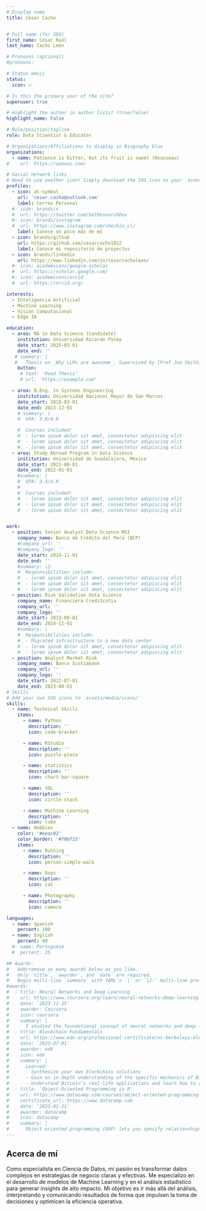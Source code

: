 ```yaml
---
# Display name
title: César Cacho


# Full name (for SEO)
first_name: César Raúl
last_name: Cacho León

# Pronouns (optional)
#pronouns: 

# Status emoji
status:
  icon: 📈

# Is this the primary user of the site?
superuser: true

# Highlight the author in author lists? (true/false)
highlight_name: False

# Role/position/tagline
role: Data Scientist & Educator

# Organizations/Affiliations to display in Biography blox
organizations:
  - name: Patience is bitter, but its fruit is sweet (Rousseau)
#    url: https://openai.com/

# Social network links
# Need to use another icon? Simply download the SVG icon to your `assets/media/icons/` folder.
profiles:
  - icon: at-symbol
    url: 'cesar.cacho@outlook.com'
    label: Correo Personal
  #- icon: brands/x
  #  url: https://twitter.com/GetResearchDev
  #- icon: brands/instagram
  #  url: https://www.instagram.com/chechin_cl/
    label: Conoce un poco más de mí
  - icon: brands/github
    url: https://github.com/cesarcacho1022
    label: Conoce mi repositorio de proyectos
  - icon: brands/linkedin
    url: https://www.linkedin.com/in/cesarcacholeon/
  #- icon: academicons/google-scholar
  #  url: https://scholar.google.com/
  #- icon: academicons/orcid
  #  url: https://orcid.org/

interests:
  - Inteligencia Artificial 
  - Machine Learning
  - Visión Computacional
  - Edge IA

education:
  - area: MA in Data Science (Candidate)
    institution: Universidad Ricardo Palma
    date_start: 2025-03-01
    date_end: ''
   # summary: |
   #   Thesis on _Why LLMs are awesome_. Supervised by [Prof Joe Smith](https://example.com). Presented papers at 5 IEEE conferences with the contributions being published in 2 Springer journals.
    button:
     # text: 'Read Thesis'
     # url: 'https://example.com'

  - area: B.Eng. in Systems Engineering
    institution: Universidad Nacional Mayor de San Marcos
    date_start: 2018-03-01
    date_end: 2023-12-01
    # summary: |
    #  GPA: 3.8/4.0

    #  Courses included:
    #  - lorem ipsum dolor sit amet, consectetur adipiscing elit
    #  - lorem ipsum dolor sit amet, consectetur adipiscing elit
    #  - lorem ipsum dolor sit amet, consectetur adipiscing elit
  - area: Study Abroad Program in Data Science
    institution: Universidad de Guadalajara, México
    date_start: 2021-08-01
    date_end: 2022-01-01
    #summary: |
    #  GPA: 3.4/4.0
    #  
    #  Courses included:
    #  - lorem ipsum dolor sit amet, consectetur adipiscing elit
    #  - lorem ipsum dolor sit amet, consectetur adipiscing elit
    #  - lorem ipsum dolor sit amet, consectetur adipiscing elit


work:
  - position: Senior Analyst Data Science MSI
    company_name: Banco de Crédito del Perú (BCP)
    #company_url: ''
    #company_logo: ''
    date_start: 2024-11-01
    date_end: ''
    #summary: |2-
    #  Responsibilities include:
    #  - lorem ipsum dolor sit amet, consectetur adipiscing elit
    #  - lorem ipsum dolor sit amet, consectetur adipiscing elit
    #  - lorem ipsum dolor sit amet, consectetur adipiscing elit
  - position: Risk Validation Data Science
    company_name: Financiera CrediScotia
    company_url: ''
    company_logo: ''
    date_start: 2013-08-01
    date_end: 2024-11-01
    #summary: |
    #  Responsibilities include:
    #  - Migrated infrastructure to a new data center
    #  - lorem ipsum dolor sit amet, consectetur adipiscing elit
    #  - lorem ipsum dolor sit amet, consectetur adipiscing elit
  - position: Analyst Market Risk
    company_name: Banco Scotiabank 
    company_url: ''
    company_logo: ''
    date_start: 2012-07-01
    date_end: 2023-08-01
# Skills
# Add your own SVG icons to `assets/media/icons/`
skills:
  - name: Technical Skills
    items:
      - name: Python
        description: ''
        icon: code-bracket

      - name: RStudio
        description: ''
        icon: puzzle-piece

      - name: statistics
        description: ''
        icon: chart-bar-square

      - name: SQL
        description: ''
        icon: circle-stack

      - name: Machine Learning
        description: ''
        icon: cube
  - name: Hobbies
    color: '#eeac02'
    color_border: '#f0bf23'
    items:
      - name: Running
        description: ''
        icon: person-simple-walk

      - name: Dogs
        description: ''
        icon: cat

      - name: Photography
        description: ''
        icon: camera

languages:
  - name: Spanish
    percent: 100
  - name: English
    percent: 40
  #- name: Portuguese
  #  percent: 25

## Awards.
#   Add/remove as many awards below as you like.
#   Only `title`, `awarder`, and `date` are required.
#   Begin multi-line `summary` with YAML's `|` or `|2-` multi-line prefix and indent 2 #spaces below.
#awards:
#  - title: Neural Networks and Deep Learning
#    url: https://www.coursera.org/learn/neural-networks-deep-learning
#    date: '2023-11-25'
#    awarder: Coursera
#    icon: coursera
#    summary: |
#      I studied the foundational concept of neural networks and deep learning. By the end, #I was familiar with the significant technological trends driving the rise of deep learning; #build, train, and apply fully connected deep neural networks; implement efficient #(vectorized) neural networks; identify key parameters in a neural network’s architecture; #and apply deep learning to your own applications.
#  - title: Blockchain Fundamentals
#    url: https://www.edx.org/professional-certificate/uc-berkeleyx-blockchain-fundamentals
#    date: '2023-07-01'
#    awarder: edX
#    icon: edx
#    summary: |
#      Learned:
#      - Synthesize your own blockchain solutions
#      - Gain an in-depth understanding of the specific mechanics of Bitcoin
#      - Understand Bitcoin’s real-life applications and learn how to attack and destroy #Bitcoin, Ethereum, smart contracts and Dapps, and alternatives to Bitcoin’s Proof-of-Work #consensus algorithm
#  - title: 'Object-Oriented Programming in R'
#    url: https://www.datacamp.com/courses/object-oriented-programming-with-s3-and-r6-in-r
#    certificate_url: https://www.datacamp.com
#    date: '2023-01-21'
#    awarder: datacamp
#    icon: datacamp
#    summary: |
#      Object-oriented programming (OOP) lets you specify relationships between functions #and the objects that they can act on, helping you manage complexity in your code. This is #an intermediate level course, providing an introduction to OOP, using the S3 and R6 #systems. S3 is a great day-to-day R programming tool that simplifies some of the functions #that you write. R6 is especially useful for industry-specific analyses, working with web #APIs, and building GUIs.
---
```


## Acerca de mí

Como especialista en Ciencia de Datos, mi pasión es transformar datos complejos en estrategias de negocio claras y efectivas. Me especializo en el desarrollo de modelos de Machine Learning y en el análisis estadístico para generar insights de alto impacto. Mi objetivo es ir más allá del análisis, interpretando y comunicando resultados de forma que impulsen la toma de decisiones y optimicen la eficiencia operativa.
